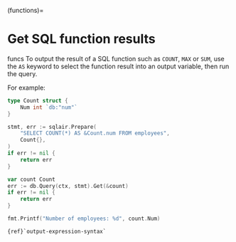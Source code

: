 (functions)=
# Get SQL function results
funcs
To output the result of a SQL function such as `COUNT`, `MAX` or `SUM`, use the
`AS` keyword to select the function result into an output variable, then run
the query.

For example:

```go
type Count struct {
    Num int `db:"num"`
}

stmt, err := sqlair.Prepare(
    "SELECT COUNT(*) AS &Count.num FROM employees", 
    Count{},
)
if err != nil {
    return err
}

var count Count
err := db.Query(ctx, stmt).Get(&count)
if err != nil {
    return err
}

fmt.Printf("Number of employees: %d", count.Num)
```

```{seealso}
{ref}`output-expression-syntax`
```
